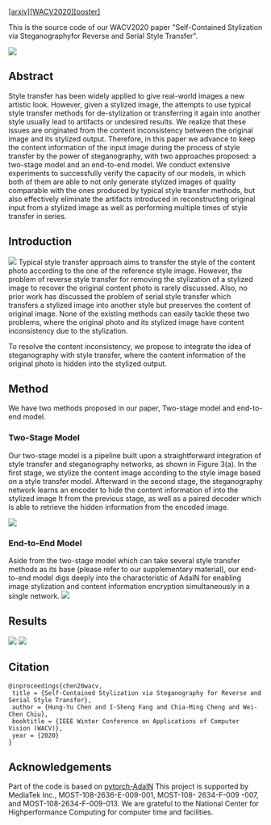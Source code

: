 [[arxiv]](https://arxiv.org/pdf/1812.03910.pdf)[[WACV2020]](https://openaccess.thecvf.com/content_WACV_2020/html/Chen_Self-Contained_Stylization_via_Steganography_for_Reverse_and_Serial_Style_Transfer_WACV_2020_paper.html)[[poster]](./poster.pdf)

This is the source code of our WACV2020 paper "Self-Contained Stylization via Steganographyfor Reverse and Serial Style Transfer".

![](https://github.com/IShengFang/Self-Contained_Stylization/raw/master/teaser.png)

## Abstract 
Style transfer has been widely applied to give real-world images a new artistic look. However, given a stylized image, the attempts to use typical style transfer methods for de-stylization or transferring it again into another style usually lead to artifacts or undesired results. We realize that these issues are originated from the content inconsistency between the original image and its stylized output. Therefore, in this paper we advance to keep the content information of the input image during the process of style transfer by the power of steganography, with two approaches proposed: a two-stage model and an end-to-end model. We conduct extensive experiments to successfully verify the capacity of our models, in which both of them are able to not only generate stylized images of quality comparable with the ones produced by typical style transfer methods, but also effectively eliminate the artifacts introduced in reconstructing original input from a stylized image as well as performing multiple times of style transfer in series. 

## Introduction

![](./intro.gif)
Typical style transfer approach aims to transfer the style of the content photo according to the one of the reference style image. However, the problem of reverse style transfer for removing the stylization of a stylized image to recover the original content photo is rarely discussed. Also, no prior work has discussed the problem of serial style transfer which transfers a stylized image into another style but preserves the content of original image. None of the existing methods can easily tackle these two problems, where the original photo and its stylized image have content inconsistency due to the stylization.

To resolve the content inconsistency, we propose to integrate the idea of steganography with style transfer, where the content information of the original photo is hidden into the stylized output.

## Method
We have two methods proposed in our paper, Two-stage model and end-to-end model.

### Two-Stage Model
Our two-stage model is a pipeline built upon a straightforward integration of style transfer and steganography networks, as shown in Figure 3(a). In the first stage, we stylize the content image according to the style image based on a style transfer model. Afterward in the second stage, the steganography network learns an encoder to hide the content information of into the stylized image It from the previous stage, as well as a paired decoder which is able to retrieve the hidden information from the encoded image.

![](https://github.com/IShengFang/Self-Contained_Stylization/raw/master/two-stage/model.png)

### End-to-End Model

Aside from the two-stage model which can take several style transfer methods as its base (please refer to our supplementary material), our end-to-end model digs deeply into the characteristic of AdaIN for enabling image stylization and content information encryption simultaneously in a single network.
![](https://github.com/IShengFang/Self-Contained_Stylization/raw/master/end-to-end/model.png)

## Results
![](https://github.com/IShengFang/Self-Contained_Stylization/raw/master/result.gif)
![](https://github.com/IShengFang/Self-Contained_Stylization/raw/master/quant.png)

## Citation
```
@inproceedings{chen20wacv,
 title = {Self-Contained Stylization via Steganography for Reverse and Serial Style Transfer},
 author = {Hung-Yu Chen and I-Sheng Fang and Chia-Ming Cheng and Wei-Chen Chiu},
 booktitle = {IEEE Winter Conference on Applications of Computer Vision (WACV)},
 year = {2020}
} 
```

## Acknowledgements
Part of the code is based on [pytorch-AdaIN](https://github.com/naoto0804/pytorch-AdaIN)
This project is supported by MediaTek Inc., MOST-108-2636-E-009-001, MOST-108- 2634-F-009 -007, and MOST-108-2634-F-009-013. We are grateful to the National Center for Highperformance Computing for computer time and facilities.
